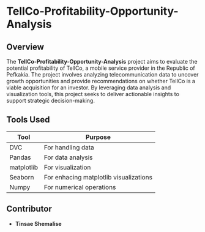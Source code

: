 # TellCo-Profitability-Opportunity-Analysis

## Overview

The **TellCo-Profitability-Opportunity-Analysis** project aims to evaluate the potential profitability of TellCo, a mobile service provider in the Republic of Pefkakia. The project involves analyzing telecommunication data to uncover growth opportunities and provide recommendations on whether TellCo is a viable acquisition for an investor. By leveraging data analysis and visualization tools, this project seeks to deliver actionable insights to support strategic decision-making.

## Tools Used

| Tool       | Purpose                                |
| ---------- | -------------------------------------- |
| DVC        | For handling data                      |
| Pandas     | For data analysis                      |
| matplotlib | For visualization                      |
| Seaborn    | For enhacing matplotlib visualizations |
| Numpy      | For numerical operations               |

## Contributor

- **Tinsae Shemalise**
